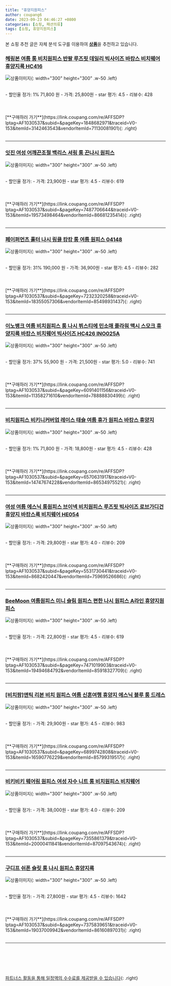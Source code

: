 ```yaml
---
title: "휴양지원피스"
author: coupang6
date: 2023-09-23 04:46:27 +0800
categories: [쇼핑, 패션의류]
tags: [쇼핑, 휴양지원피스]
---
```


본 쇼핑 추천 글은 자체 분석 도구를 이용하여 [**상품**](https://link.coupang.com/a/bao1ui)을 추천하고 있습니다.

### [헤링본 여름 롱 비치원피스 반팔 루즈핏 데일리 빅사이즈 바캉스 비치웨어 휴양지룩 HC416](https://link.coupang.com/re/AFFSDP?lptag=AF1030537&subid=&pageKey=1848682971&traceid=V0-153&itemId=3142463543&vendorItemId=71130081901)

![상품이미지](https://thumbnail10.coupangcdn.com/thumbnails/remote/230x230ex/image/vendor_inventory/549c/135e382d062fea666821027ee85282dd6d248e65f1cd1708b910f314941b.jpg){: width="300" height="300" .w-50 .left}


<br>
- 할인율 정가: 1%  71,800   원
- 가격: 25,800원
- star 평가: 4.5
- 리뷰수: 428
<br>
<br>
<br>
<br>
[**구매하러 가기**](https://link.coupang.com/re/AFFSDP?lptag=AF1030537&subid=&pageKey=1848682971&traceid=V0-153&itemId=3142463543&vendorItemId=71130081901){: .right}
<br>
<br>

---

### [잇진 여성 어깨끈조절 백리스 셔링 롱 끈나시 원피스](https://link.coupang.com/re/AFFSDP?lptag=AF1030537&subid=&pageKey=7487706644&traceid=V0-153&itemId=19573498464&vendorItemId=86681235414)

![상품이미지](https://thumbnail8.coupangcdn.com/thumbnails/remote/230x230ex/image/vendor_inventory/6bed/eec567f664893f57e340d51ea9c9b58122457bea4c8a08d9525cae505690.jpg){: width="300" height="300" .w-50 .left}


<br>
- 할인율 정가: 
- 가격: 23,900원
- star 평가: 4.5
- 리뷰수: 619
<br>
<br>
<br>
<br>
[**구매하러 가기**](https://link.coupang.com/re/AFFSDP?lptag=AF1030537&subid=&pageKey=7487706644&traceid=V0-153&itemId=19573498464&vendorItemId=86681235414){: .right}
<br>
<br>

---

### [페이퍼먼츠 홀터 나시 링클 캉캉 롱 여름 원피스 04148](https://link.coupang.com/re/AFFSDP?lptag=AF1030537&subid=&pageKey=7232320258&traceid=V0-153&itemId=18355057306&vendorItemId=85498931437)

![상품이미지](https://thumbnail8.coupangcdn.com/thumbnails/remote/230x230ex/image/retail/images/2023/03/30/10/2/f7f83ea2-c030-41a2-bd6c-a01b9b8beb82.jpg){: width="300" height="300" .w-50 .left}


<br>
- 할인율 정가: 31%  190,000   원
- 가격: 36,900원
- star 평가: 4.5
- 리뷰수: 282
<br>
<br>
<br>
<br>
[**구매하러 가기**](https://link.coupang.com/re/AFFSDP?lptag=AF1030537&subid=&pageKey=7232320258&traceid=V0-153&itemId=18355057306&vendorItemId=85498931437){: .right}
<br>
<br>

---

### [이노뱅크 여름 비치원피스 롱 나시 뷔스티에 민소매 플라워 맥시 스모크 휴양지룩 바캉스 비치웨어 빅사이즈 HC426 INO025A](https://link.coupang.com/re/AFFSDP?lptag=AF1030537&subid=&pageKey=6091401156&traceid=V0-153&itemId=11358271610&vendorItemId=78888830499)

![상품이미지](https://thumbnail7.coupangcdn.com/thumbnails/remote/230x230ex/image/vendor_inventory/9bba/af9e09c68f625f8b9cdb0d826edc1e43d368c02d9dbdff9febccab822312.jpg){: width="300" height="300" .w-50 .left}


<br>
- 할인율 정가: 37%  55,900   원
- 가격: 21,500원
- star 평가: 5.0
- 리뷰수: 741
<br>
<br>
<br>
<br>
[**구매하러 가기**](https://link.coupang.com/re/AFFSDP?lptag=AF1030537&subid=&pageKey=6091401156&traceid=V0-153&itemId=11358271610&vendorItemId=78888830499){: .right}
<br>
<br>

---

### [비치원피스 비키니커버업 레이스 태슬 여름 휴가 원피스 바캉스 휴양지](https://link.coupang.com/re/AFFSDP?lptag=AF1030537&subid=&pageKey=6570631917&traceid=V0-153&itemId=14747674228&vendorItemId=86534975521)

![상품이미지](https://thumbnail9.coupangcdn.com/thumbnails/remote/230x230ex/image/vendor_inventory/45f4/4f00cf8a3124459951ef337d41ddf267c39e149845a261667d4430fbb44d.jpg){: width="300" height="300" .w-50 .left}


<br>
- 할인율 정가: 1%  71,800   원
- 가격: 18,800원
- star 평가: 4.5
- 리뷰수: 428
<br>
<br>
<br>
<br>
[**구매하러 가기**](https://link.coupang.com/re/AFFSDP?lptag=AF1030537&subid=&pageKey=6570631917&traceid=V0-153&itemId=14747674228&vendorItemId=86534975521){: .right}
<br>
<br>

---

### [여성 여름 에스닉 롱원피스 브이넥 비치원피스 루즈핏 빅사이즈 로브가디건 휴양지 바캉스룩 비치웨어 HE054](https://link.coupang.com/re/AFFSDP?lptag=AF1030537&subid=&pageKey=5531730441&traceid=V0-153&itemId=8682420447&vendorItemId=75969526686)

![상품이미지](https://thumbnail9.coupangcdn.com/thumbnails/remote/230x230ex/image/vendor_inventory/20a8/25268aa02a06887d88dc70a5e69087c4f89cbd22234a56e2fae40a7a1cc0.jpg){: width="300" height="300" .w-50 .left}


<br>
- 할인율 정가: 
- 가격: 29,800원
- star 평가: 4.0
- 리뷰수: 209
<br>
<br>
<br>
<br>
[**구매하러 가기**](https://link.coupang.com/re/AFFSDP?lptag=AF1030537&subid=&pageKey=5531730441&traceid=V0-153&itemId=8682420447&vendorItemId=75969526686){: .right}
<br>
<br>

---

### [BeeMoon 여름원피스 미니 슬림 원피스 편한 나시 원피스 A라인 휴양지원피스](https://link.coupang.com/re/AFFSDP?lptag=AF1030537&subid=&pageKey=7471019903&traceid=V0-153&itemId=19494684792&vendorItemId=85918327709)

![상품이미지](https://thumbnail8.coupangcdn.com/thumbnails/remote/230x230ex/image/vendor_inventory/e36c/b037d9b402fa1a98f5d5084fa7e1ecc7c4e60257e55a6cb185c3c7e186a1.jpg){: width="300" height="300" .w-50 .left}


<br>
- 할인율 정가: 
- 가격: 22,800원
- star 평가: 4.5
- 리뷰수: 619
<br>
<br>
<br>
<br>
[**구매하러 가기**](https://link.coupang.com/re/AFFSDP?lptag=AF1030537&subid=&pageKey=7471019903&traceid=V0-153&itemId=19494684792&vendorItemId=85918327709){: .right}
<br>
<br>

---

### [[비치팜]앤틱 리본 비치 원피스 여름 신혼여행 휴양지 에스닉 블루 롱 드레스](https://link.coupang.com/re/AFFSDP?lptag=AF1030537&subid=&pageKey=6899742808&traceid=V0-153&itemId=16590776229&vendorItemId=85799319517)

![상품이미지](https://thumbnail10.coupangcdn.com/thumbnails/remote/230x230ex/image/vendor_inventory/4b88/7a0411066e3c95ae72b2d0bbfdb4bfd274e87985e5761d2720e38ece02c9.jpg){: width="300" height="300" .w-50 .left}


<br>
- 할인율 정가: 
- 가격: 29,900원
- star 평가: 4.5
- 리뷰수: 983
<br>
<br>
<br>
<br>
[**구매하러 가기**](https://link.coupang.com/re/AFFSDP?lptag=AF1030537&subid=&pageKey=6899742808&traceid=V0-153&itemId=16590776229&vendorItemId=85799319517){: .right}
<br>
<br>

---

### [비키비키 웨어링 원피스 여성 자수 니트 롱 비치원피스 비치웨어](https://link.coupang.com/re/AFFSDP?lptag=AF1030537&subid=&pageKey=7355861379&traceid=V0-153&itemId=20000411841&vendorItemId=87097543674)

![상품이미지](https://thumbnail9.coupangcdn.com/thumbnails/remote/230x230ex/image/vendor_inventory/a3b8/688c77c29c3461a0278ad7e9d20707c610b497df7f526edddf99e6582fdf.jpg){: width="300" height="300" .w-50 .left}


<br>
- 할인율 정가: 
- 가격: 38,000원
- star 평가: 4.0
- 리뷰수: 209
<br>
<br>
<br>
<br>
[**구매하러 가기**](https://link.coupang.com/re/AFFSDP?lptag=AF1030537&subid=&pageKey=7355861379&traceid=V0-153&itemId=20000411841&vendorItemId=87097543674){: .right}
<br>
<br>

---

### [구디프 쉬폰 슬릿 롱 나시 원피스 휴양지룩](https://link.coupang.com/re/AFFSDP?lptag=AF1030537&subid=&pageKey=7375839651&traceid=V0-153&itemId=19037009942&vendorItemId=86160897031)

![상품이미지](https://thumbnail7.coupangcdn.com/thumbnails/remote/230x230ex/image/rs_quotation_api/ha2ptyzc/31e03b66c9f0486c949043d9920a3578.jpg){: width="300" height="300" .w-50 .left}


<br>
- 할인율 정가: 
- 가격: 27,800원
- star 평가: 4.5
- 리뷰수: 1642
<br>
<br>
<br>
<br>
[**구매하러 가기**](https://link.coupang.com/re/AFFSDP?lptag=AF1030537&subid=&pageKey=7375839651&traceid=V0-153&itemId=19037009942&vendorItemId=86160897031){: .right}
<br>
<br>

---
<br><br><br><br><br> [파트너스 활동을 통해 일정액의 수수료를 제공받을 수 있습니다](https://link.coupang.com/a/bao1ui){: .right}